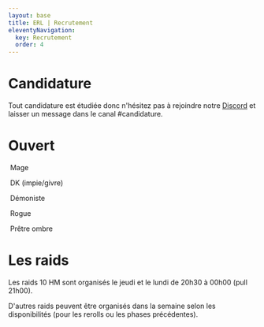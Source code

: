 ```yaml
---
layout: base
title: ERL | Recrutement
eleventyNavigation:
  key: Recrutement
  order: 4
---
```


<div class="container flex flex-col  px-6 py-8 mx-auto font-serif font-light animate__animated animate__faster animate__fadeInUp">
    <h1 class="font-mono font-semibold text-2xl text-white uppercase mb-4">Candidature</h1>
    <p class="font-light text-slate-200 text-lg rounded-xl">
    Tout candidature est étudiée donc n'hésitez pas à rejoindre notre <a href="https://discord.gg/3bTbCT3tw7" target="_blank" class="font-normal underline text-red-600">Discord</a> et laisser un message dans le canal <span class="font-medium">#candidature</span>.
    <p>
</div>

<div class="container flex flex-col md:flex-row gap-12 px-6 py-8 mx-auto font-serif font-light animate__animated animate__faster animate__fadeInUp">
  <div class="md:basis-1/3 lg:basis-1/3">
    <h1 class="font-mono font-semibold text-2xl text-white uppercase mb-4">Ouvert</h1>
    <p class="mt-4 font-light text-slate-200 text-lg">
      <img class="h-8 w-8 float-left mr-4 border border-slate-600 rounded drop-shadow-lg lazyload" data-src="https://wow.zamimg.com/images/wow/icons/large/classicon_mage.jpg">
      Mage
    </p>
    <p class="mt-4 font-light text-slate-200 text-lg">
      <img class="h-8 w-8 float-left mr-4 border border-slate-600 rounded drop-shadow-lg lazyload" data-src="https://wow.zamimg.com/images/wow/icons/large/classicon_deathknight.jpg">
      DK (impie/givre)
    </p>
    <p class="mt-4 font-light text-slate-200 text-lg">
      <img class="h-8 w-8 float-left mr-4 border border-slate-600 rounded drop-shadow-lg lazyload" data-src="https://wow.zamimg.com/images/wow/icons/large/classicon_warlock.jpg">
      Démoniste
    </p>
    <p class="mt-4 font-light text-slate-200 text-lg">
      <img class="h-8 w-8 float-left mr-4 border border-slate-600 rounded drop-shadow-lg lazyload" data-src="https://wow.zamimg.com/images/wow/icons/large/classicon_rogue.jpg">
      Rogue
    </p>
    <p class="mt-4 font-light text-slate-200 text-lg">
      <img class="h-8 w-8 float-left mr-4 border border-slate-600 rounded drop-shadow-lg lazyload" data-src="https://wow.zamimg.com/images/wow/icons/large/classicon_priest.jpg">
      Prêtre ombre
    </p>
  </div>
  <div class="md:basis-1/2 lg:flex-auto">
    <h1 class="font-mono font-semibold text-2xl text-white uppercase mb-4">Les raids</h1>
    <p class="mt-2 font-light text-slate-200 text-lg">
      Les <span class="font-medium">raids 10 HM</span> sont organisés le <span class="font-medium">jeudi</span> et le <span class="font-medium">lundi</span> de <span class="font-medium">20h30 à 00h00</span> (pull 21h00).
    </p>
    <p class="mt-2 font-light text-slate-200 text-lg">
      D'autres raids peuvent être organisés dans la semaine selon les disponibilités (pour les rerolls ou les phases précédentes).
    </p>
  </div>
</div>
